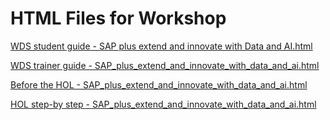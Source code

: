 ﻿# HTML Files for Workshop
[WDS student guide - SAP plus extend and innovate with Data and AI.html](https://cloudworkshop.blob.core.windows.net/sap-plus-extend-and-innovate/Whiteboard%20design%20session/WDS%20student%20guide%20-%20SAP_plus_extend_and_innovate_with_data_and_ai.html)

[WDS trainer guide - SAP_plus_extend_and_innovate_with_data_and_ai.html](https://cloudworkshop.blob.core.windows.net/sap-plus-extend-and-innovate/Whiteboard%20design%20session/WDS%20trainer%20guide%20-%20SAP_plus_extend_and_innovate_with_data_and_ai.html)

[Before the HOL - SAP_plus_extend_and_innovate_with_data_and_ai.html](https://cloudworkshop.blob.core.windows.net/sap-plus-extend-and-innovate/Hands-on%20lab/Before%20the%20HOL%20-%20SAP_plus_extend_and_innovate_with_data_and_ai.html)

[HOL step-by step - SAP_plus_extend_and_innovate_with_data_and_ai.html](https://cloudworkshop.blob.core.windows.net/sap-plus-extend-and-innovate/Hands-on%20lab/HOL%20step-by%20step%20-%20SAP_plus_extend_and_innovate_with_data_and_ai.html)

